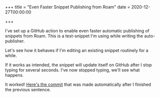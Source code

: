 +++
title = "Even Faster Snippet Publishing from Roam"
date = 2020-12-27T00:00:00

+++

I've set up a GitHub action to enable even faster automatic publishing of snippets from Roam. This is a test-snippet I'm using while writing the auto-publisher.

Let's see how it behaves if I'm editing an existing snippet routinely for a while.

If it works as intended, the snippet will update itself on GitHub after I stop typing for several seconds. I've now stopped typing, we'll see what happens.

It worked! [Here's the commit](https://github.com/dbieber/davidbieber.com/commit/1f1ad4680e1d538f699cf2cd420f0c04a4bf528a) that was made automatically after I finished the previous sentence.
